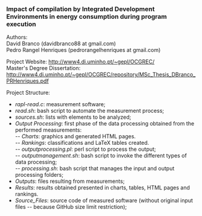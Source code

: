 ### Impact of compilation by Integrated Development Environments in energy consumption during program execution 
Authors: <br>
David Branco (davidbranco88 at gmail.com) <br>
Pedro Rangel Henriques (pedrorangelhenriques at gmail.com) <br>

Project Website: http://www4.di.uminho.pt/~gepl/OCGREC/ <br>
Master's Degree Dissertation: http://www4.di.uminho.pt/~gepl/OCGREC/repository/MSc_Thesis_DBranco_PRHenriques.pdf <br>

Project Structure:
- *rapl-read.c*: measurement software;
- *read.sh*: bash script to automate the measurement process;
- *sources.sh*: lists with elements to be analyzed;
- *Output Processing*: first phase of the data processing obtained from the performed measurements:<br>
-- *Charts*: graphics and generated HTML pages.<br>
-- *Rankings*: classifications and LaTeX tables created.<br>
-- *outputprocessing.pl*: perl script to process the output;<br>
-- *outputmanagement.sh*: bash script to invoke the different types of data processing;<br>
-- *processing.sh*: bash script that manages the input and output processing folders;
- *Outputs*: files resulting from measurements;
- *Results*: results obtained presented in charts, tables, HTML pages and rankings.
- *Source_Files*: source code of measured software (without original input files -- because GitHub size limit restriction);
